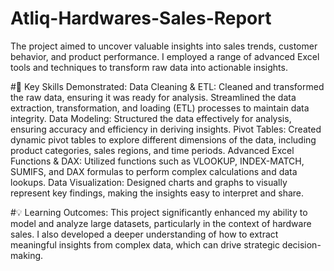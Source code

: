 # Atliq-Hardwares-Sales-Report
The project aimed to uncover valuable insights into sales trends, customer behavior, and product performance. I employed a range of advanced Excel tools and techniques to transform raw data into actionable insights.

#🎯 Key Skills Demonstrated:
Data Cleaning & ETL: Cleaned and transformed the raw data, ensuring it was ready for analysis. Streamlined the data extraction, transformation, and loading (ETL) processes to maintain data integrity.
Data Modeling: Structured the data effectively for analysis, ensuring accuracy and efficiency in deriving insights.
Pivot Tables: Created dynamic pivot tables to explore different dimensions of the data, including product categories, sales regions, and time periods.
Advanced Excel Functions & DAX: Utilized functions such as VLOOKUP, INDEX-MATCH, SUMIFS, and DAX formulas to perform complex calculations and data lookups.
Data Visualization: Designed charts and graphs to visually represent key findings, making the insights easy to interpret and share.

#💡 Learning Outcomes: 
This project significantly enhanced my ability to model and analyze large datasets, particularly in the context of hardware sales. I also developed a deeper understanding of how to extract meaningful insights from complex data, which can drive strategic decision-making.
